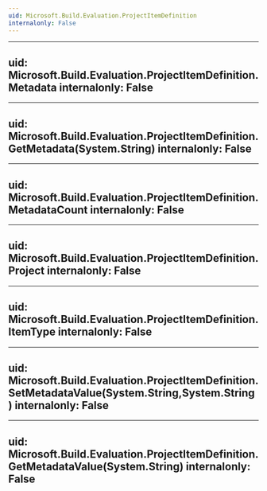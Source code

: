 ```yaml
---
uid: Microsoft.Build.Evaluation.ProjectItemDefinition
internalonly: False
---
```


---
uid: Microsoft.Build.Evaluation.ProjectItemDefinition.Metadata
internalonly: False
---

---
uid: Microsoft.Build.Evaluation.ProjectItemDefinition.GetMetadata(System.String)
internalonly: False
---

---
uid: Microsoft.Build.Evaluation.ProjectItemDefinition.MetadataCount
internalonly: False
---

---
uid: Microsoft.Build.Evaluation.ProjectItemDefinition.Project
internalonly: False
---

---
uid: Microsoft.Build.Evaluation.ProjectItemDefinition.ItemType
internalonly: False
---

---
uid: Microsoft.Build.Evaluation.ProjectItemDefinition.SetMetadataValue(System.String,System.String)
internalonly: False
---

---
uid: Microsoft.Build.Evaluation.ProjectItemDefinition.GetMetadataValue(System.String)
internalonly: False
---
